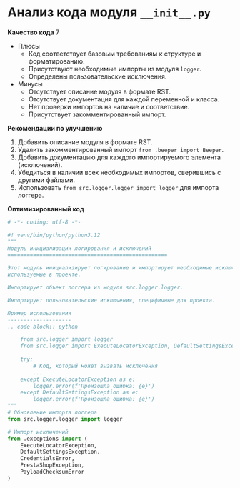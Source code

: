 # Анализ кода модуля `__init__.py`

**Качество кода**
7
- Плюсы
    - Код соответствует базовым требованиям к структуре и форматированию.
    - Присутствуют необходимые импорты из модуля `logger`.
    - Определены пользовательские исключения.
- Минусы
    - Отсутствует описание модуля в формате RST.
    - Отсутствует документация для каждой переменной и класса.
    - Нет проверки импортов на наличие и соответствие.
    - Присутствует закомментированный импорт.

**Рекомендации по улучшению**

1.  Добавить описание модуля в формате RST.
2.  Удалить закомментированный импорт `from .beeper import Beeper`.
3.  Добавить документацию для каждого импортируемого элемента (исключений).
4.  Убедиться в наличии всех необходимых импортов, сверившись с другими файлами.
5.  Использовать `from src.logger.logger import logger` для импорта логгера.

**Оптимизированный код**

```python
# -*- coding: utf-8 -*-

#! venv/bin/python/python3.12
"""
Модуль инициализации логирования и исключений
==================================================

Этот модуль инициализирует логирование и импортирует необходимые исключения,
используемые в проекте.

Импортирует объект логгера из модуля src.logger.logger.

Импортирует пользовательские исключения, специфичные для проекта.

Пример использования
--------------------
.. code-block:: python

    from src.logger import logger
    from src.logger import ExecuteLocatorException, DefaultSettingsException
    
    try:
        # Код, который может вызвать исключения
        ...
    except ExecuteLocatorException as e:
        logger.error(f'Произошла ошибка: {e}')
    except DefaultSettingsException as e:
        logger.error(f'Произошла ошибка: {e}')
"""
# Обновление импорта логгера
from src.logger.logger import logger

# Импорт исключений
from .exceptions import (
    ExecuteLocatorException,
    DefaultSettingsException,
    CredentialsError,
    PrestaShopException,
    PayloadChecksumError
)


```
